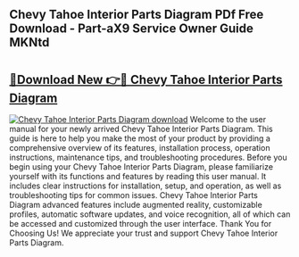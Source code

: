 ## Chevy Tahoe Interior Parts Diagram PDf Free Download - Part-aX9 Service Owner Guide MKNtd

# <h2><a href="http://dfsajru.blite.top/?on=Chevy+Tahoe+Interior+Parts+Diagram">🔗Download New 👉🔴 Chevy Tahoe Interior Parts Diagram</a></h2>

[![Chevy Tahoe Interior Parts Diagram download](https://i.imgur.com/lujVjoI.png)](http://dfsajru.blite.top/?on=Chevy+Tahoe+Interior+Parts+Diagram)
Welcome to the user manual for your newly arrived Chevy Tahoe Interior Parts Diagram. This guide is here to help you make the most of your product by providing a comprehensive overview of its features, installation process, operation instructions, maintenance tips, and troubleshooting procedures. Before you begin using your Chevy Tahoe Interior Parts Diagram, please familiarize yourself with its functions and features by reading this user manual. It includes clear instructions for installation, setup, and operation, as well as troubleshooting tips for common issues. Chevy Tahoe Interior Parts Diagram advanced features include augmented reality, customizable profiles, automatic software updates, and voice recognition, all of which can be accessed and customized through the user interface. Thank You for Choosing Us! We appreciate your trust and support Chevy Tahoe Interior Parts Diagram.
